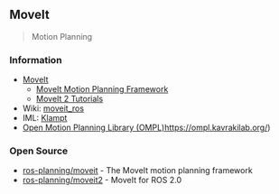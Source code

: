 ## MoveIt
> Motion Planning

### Information
- [MoveIt](https://moveit.ros.org/)
    - [MoveIt Motion Planning Framework](http://docs.ros.org/en/kinetic/api/moveit_tutorials/html/index.html)
    - [MoveIt 2 Tutorials](http://moveit2_tutorials.picknik.ai/)
- Wiki: [moveit_ros](http://wiki.ros.org/moveit_ros)
- IML: [Klampt](http://motion.pratt.duke.edu/klampt/)
- [Open Motion Planning Library (OMPL)]()https://ompl.kavrakilab.org/)


### Open Source
- [ros-planning/moveit](https://github.com/ros-planning/moveit) - The MoveIt motion planning framework
- [ros-planning/moveit2](https://github.com/ros-planning/moveit2) - MoveIt for ROS 2.0

